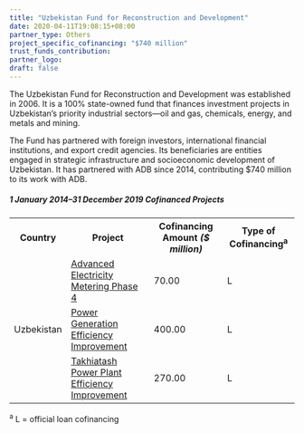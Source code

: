 ```yaml
---
title: "Uzbekistan Fund for Reconstruction and Development"
date: 2020-04-11T19:08:15+08:00
partner_type: Others
project_specific_cofinancing: "$740 million"
trust_funds_contribution: 
partner_logo:
draft: false
---
```

The Uzbekistan Fund for Reconstruction and Development was established in 2006. It is a 100% state-owned fund that finances investment projects in Uzbekistan’s priority industrial sectors—oil and gas, chemicals, energy, and metals and mining. 

The Fund has partnered with foreign investors, international financial institutions, and export credit agencies. Its beneficiaries are entities engaged in strategic infrastructure and socioeconomic development of Uzbekistan. It has partnered with ADB since 2014, contributing $740 million to its work with ADB. 

<split>

##### _1 January 2014–31 December 2019_ Cofinanced Projects

<table class="table dr-partner-table">

<tr>
<th>Country</th>
<th>Project</th>
<th>Cofinancing Amount <em>($ million)</em></th>
<th>Type of Cofinancing<sup>a</sup></th>
</tr>
<tr>
<td rowspan=3>Uzbekistan</td>
<td><a
href="https://www.adb.org/projects/41340-015/main" target="_blank">Advanced
Electricity Metering Phase 4</a></td>
<td>70.00 </td>
<td>L</td>
</tr>
<tr>
<td><a
href="https://www.adb.org/projects/49253-003/main" target="_blank">Power
Generation Efficiency Improvement</a></td>
<td>400.00 </td>
<td>L</td>
</tr>
<tr>
<td><a
href="https://www.adb.org/projects/45306-001/main" target="_blank">Takhiatash
Power Plant Efficiency Improvement</a></td>
<td>270.00 </td>
<td>L</td>
</tr>

</table>

<p class="dr-footnote"><sup>a</sup> L = official loan cofinancing</p>
